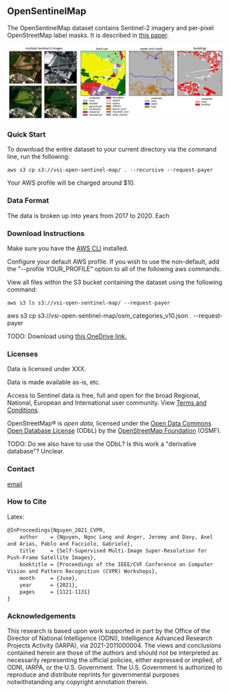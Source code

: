 ## OpenSentinelMap

The OpenSentinelMap dataset contains Sentinel-2 imagery and per-pixel OpenStreetMap label masks. It is described in [this paper](https://lmgtfy.app/?q=todo).

![this is an overview image](/img/dataset_teaser.png)

### Quick Start

To download the entire dataset to your current directory via the command line, run the following:
```
aws s3 cp s3://vsi-open-sentinel-map/ . --recursive --request-payer
```

Your AWS profile will be charged around $10.

### Data Format

The data is broken up into years from 2017 to 2020. Each 

### Download Instructions

Make sure you have the [AWS CLI](https://docs.aws.amazon.com/cli/latest/userguide/getting-started-install.html) installed.

Configure your default AWS profile. If you wish to use the non-default, add the "--profile YOUR_PROFILE" option to all of the following aws commands.

View all files within the S3 bucket containing the dataset using the following command:
```
aws s3 ls s3://vsi-open-sentinel-map/ --request-payer
```

aws s3 cp s3://vsi-open-sentinel-map/osm_categories_v10.json . --request-payer

TODO: Download using [this OneDrive link.](https://lmgtfy.app/?q=todo)

### Licenses

Data is licensed under XXX.

Data is made available as-is, etc.

Access to Sentinel data is free, full and open for the broad Regional, National, European and International user community. View [Terms and Conditions](https://scihub.copernicus.eu/twiki/do/view/SciHubWebPortal/TermsConditions).

OpenStreetMap® is _open data_, licensed under the [Open Data Commons Open Database License](https://opendatacommons.org/licenses/odbl/) (ODbL) by the [OpenStreetMap Foundation](https://wiki.osmfoundation.org/wiki/Main_Page) (OSMF).

TODO: Do we also have to use the ODbL? Is this work a "derivative database"? Unclear.

### Contact

[email](mailto:noah.rego.johnson@gmail.com)

### How to Cite

Latex:
```
@InProceedings{Nguyen_2021_CVPR,
    author    = {Nguyen, Ngoc Long and Anger, Jeremy and Davy, Axel and Arias, Pablo and Facciolo, Gabriele},
    title     = {Self-Supervised Multi-Image Super-Resolution for Push-Frame Satellite Images},
    booktitle = {Proceedings of the IEEE/CVF Conference on Computer Vision and Pattern Recognition (CVPR) Workshops},
    month     = {June},
    year      = {2021},
    pages     = {1121-1131}
}
```

### Acknowledgements

This research is based upon work supported in part by the Office of the Director of National Intelligence (ODNI), Intelligence Advanced  Research Projects Activity (IARPA), via 2021-2011000004. The views and conclusions contained herein are those of the authors and should not be interpreted as necessarily representing the official policies, either expressed or implied, of ODNI, IARPA, or the U.S. Government. The U.S. Government is authorized to reproduce and distribute reprints for governmental purposes notwithstanding any copyright annotation therein.
